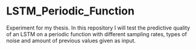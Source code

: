 # LSTM_Periodic_Function
Experiment for my thesis. In this repository I will test the predictive quality of an LSTM on a periodic function with different sampling rates, types of noise and amount of previous values given as input.
